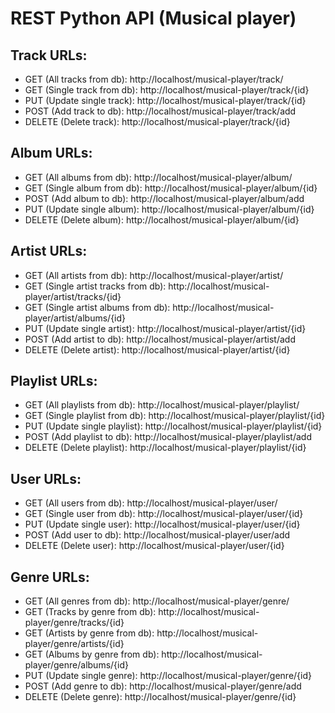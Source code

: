 # REST Python API (Musical player)

## Track URLs:
* GET (All tracks from db): http://localhost/musical-player/track/
* GET (Single track from db): http://localhost/musical-player/track/{id}
* PUT (Update single track): http://localhost/musical-player/track/{id}
* POST (Add track to db): http://localhost/musical-player/track/add
* DELETE (Delete track): http://localhost/musical-player/track/{id}

## Album URLs:
* GET (All albums from db): http://localhost/musical-player/album/
* GET (Single album from db): http://localhost/musical-player/album/{id}
* POST (Add album to db): http://localhost/musical-player/album/add
* PUT (Update single album): http://localhost/musical-player/album/{id}
* DELETE (Delete album): http://localhost/musical-player/album/{id}

## Artist URLs:
* GET (All artists from db): http://localhost/musical-player/artist/
* GET (Single artist tracks from db): http://localhost/musical-player/artist/tracks/{id}
* GET (Single artist albums from db): http://localhost/musical-player/artist/albums/{id}
* PUT (Update single artist): http://localhost/musical-player/artist/{id}
* POST (Add artist to db): http://localhost/musical-player/artist/add
* DELETE (Delete artist): http://localhost/musical-player/artist/{id}

## Playlist URLs:
* GET (All playlists from db): http://localhost/musical-player/playlist/
* GET (Single playlist from db): http://localhost/musical-player/playlist/{id}
* PUT (Update single playlist): http://localhost/musical-player/playlist/{id}
* POST (Add playlist to db): http://localhost/musical-player/playlist/add
* DELETE (Delete playlist): http://localhost/musical-player/playlist/{id}

## User URLs:
* GET (All users from db): http://localhost/musical-player/user/
* GET (Single user from db): http://localhost/musical-player/user/{id}
* PUT (Update single user): http://localhost/musical-player/user/{id}
* POST (Add user to db): http://localhost/musical-player/user/add
* DELETE (Delete user): http://localhost/musical-player/user/{id}

## Genre URLs:
* GET (All genres from db): http://localhost/musical-player/genre/
* GET (Tracks by genre from db): http://localhost/musical-player/genre/tracks/{id}
* GET (Artists by genre from db): http://localhost/musical-player/genre/artists/{id}
* GET (Albums by genre from db): http://localhost/musical-player/genre/albums/{id}
* PUT (Update single genre): http://localhost/musical-player/genre/{id}
* POST (Add genre to db): http://localhost/musical-player/genre/add
* DELETE (Delete genre): http://localhost/musical-player/genre/{id}
